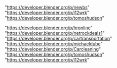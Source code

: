 "https://developer.blender.org/p/newbs"
"https://developer.blender.org/p/i12wrk"
"https://developer.blender.org/p/tomoshudson"
 
"https://developer.blender.org/p/hronline"
"https://developer.blender.org/p/netrockdeals1"
"https://developer.blender.org/p/cartransportation"
"https://developer.blender.org/p/michaeldube"
"https://developer.blender.org/p/Carcleaning"
"https://developer.blender.org/p/tomoshudson"
"https://developer.blender.org/p/i12wrk"
 
